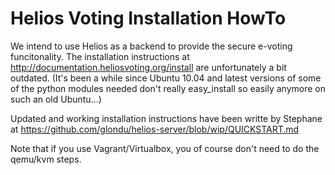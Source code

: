 Helios Voting Installation HowTo
================================

We intend to use Helios as a backend to provide the secure e-voting 
funcitonality. The installation instructions at 
http://documentation.heliosvoting.org/install are unfortunately a bit
outdated. (It's been a while since Ubuntu 10.04 and latest versions of 
some of the python modules needed don't really easy_install so easily
anymore on such an old Ubuntu...)

Updated and working installation instructions have been writte by Stephane at 
https://github.com/glondu/helios-server/blob/wip/QUICKSTART.md

Note that if you use Vagrant/Virtualbox, you of course don't need to do the
qemu/kvm steps.